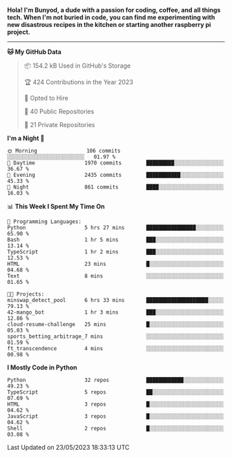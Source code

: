 <p>
<b>Hola! I'm Bunyod, a dude with a passion for coding, coffee, and all things tech. When I'm not buried in code, you can find me experimenting with new disastrous recipes in the kitchen or starting another raspberry pi project.</b>
</p>

---

<!--START_SECTION:waka-->
**🐱 My GitHub Data** 

> 📦 154.2 kB Used in GitHub's Storage 
 > 
> 🏆 424 Contributions in the Year 2023
 > 
> 💼 Opted to Hire
 > 
> 📜 40 Public Repositories 
 > 
> 🔑 21 Private Repositories 
 > 
**I'm a Night 🦉** 

```text
🌞 Morning                106 commits         ░░░░░░░░░░░░░░░░░░░░░░░░░   01.97 % 
🌆 Daytime                1970 commits        █████████░░░░░░░░░░░░░░░░   36.67 % 
🌃 Evening                2435 commits        ███████████░░░░░░░░░░░░░░   45.33 % 
🌙 Night                  861 commits         ████░░░░░░░░░░░░░░░░░░░░░   16.03 % 
```


📊 **This Week I Spent My Time On** 

```text
💬 Programming Languages: 
Python                   5 hrs 27 mins       ████████████████░░░░░░░░░   65.90 % 
Bash                     1 hr 5 mins         ███░░░░░░░░░░░░░░░░░░░░░░   13.14 % 
TypeScript               1 hr 2 mins         ███░░░░░░░░░░░░░░░░░░░░░░   12.53 % 
HTML                     23 mins             █░░░░░░░░░░░░░░░░░░░░░░░░   04.68 % 
Text                     8 mins              ░░░░░░░░░░░░░░░░░░░░░░░░░   01.65 % 

🐱‍💻 Projects: 
minswap_detect_pool      6 hrs 33 mins       ████████████████████░░░░░   79.13 % 
42-mango_bot             1 hr 3 mins         ███░░░░░░░░░░░░░░░░░░░░░░   12.86 % 
cloud-resume-challenge   25 mins             █░░░░░░░░░░░░░░░░░░░░░░░░   05.03 % 
sports_betting_arbitrage_7 mins              ░░░░░░░░░░░░░░░░░░░░░░░░░   01.59 % 
ft_transcendence         4 mins              ░░░░░░░░░░░░░░░░░░░░░░░░░   00.98 % 
```

**I Mostly Code in Python** 

```text
Python                   32 repos            ████████████░░░░░░░░░░░░░   49.23 % 
TypeScript               5 repos             ██░░░░░░░░░░░░░░░░░░░░░░░   07.69 % 
HTML                     3 repos             █░░░░░░░░░░░░░░░░░░░░░░░░   04.62 % 
JavaScript               3 repos             █░░░░░░░░░░░░░░░░░░░░░░░░   04.62 % 
Shell                    2 repos             █░░░░░░░░░░░░░░░░░░░░░░░░   03.08 % 
```




 Last Updated on 23/05/2023 18:33:13 UTC
<!--END_SECTION:waka-->
